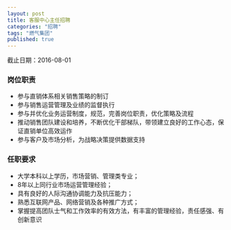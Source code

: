 ```yaml
---
layout: post
title: 客服中心主任招聘
categories: "招聘"
tags: "燃气集团"
published: true
---
```


截止日期：2016-08-01

### 岗位职责 ###

* 参与直销体系相关销售策略的制订 
* 参与销售运营管理及业绩的监督执行 
* 参与并优化业务运营制度，规范，完善岗位职责，优化策略及流程 
* 推动销售团队建设和培养，不断优化干部梯队，带领建立良好的工作心态，保证直销单位高效运作 
* 参与客户及市场分析，为战略决策提供数据支持

<!-- more -->

### 任职要求 ###

* 大学本科以上学历，市场营销、管理类专业； 
* 8年以上同行业市场运营管理经验； 
* 具有良好的人际沟通协调能力及抗压能力； 
* 熟悉互联网产品、网络营销及各种推广方式； 
* 掌握提高团队士气和工作效率的有效方法，有丰富的管理经验，责任感强、有创新意识